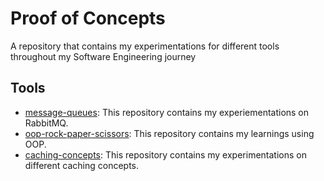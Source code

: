 # Proof of Concepts
A repository that contains my experimentations for different tools throughout my Software Engineering journey

## Tools
- [message-queues](https://www.github.com/bernardawj/message-queues): This repository contains my experiementations on RabbitMQ.
- [oop-rock-paper-scissors](https://www.github.com/bernardawj/oop-rock-paper-scissors): This repository contains my learnings using OOP.
- [caching-concepts](https://www.github.com/bernardawj/caching-concepts): This repository contains my experimentations on different caching concepts.
